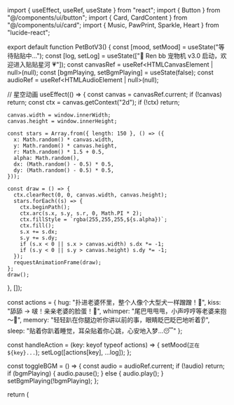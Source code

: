 import { useEffect, useRef, useState } from "react";
import { Button } from "@/components/ui/button";
import { Card, CardContent } from "@/components/ui/card";
import { Music, PawPrint, Sparkle, Heart } from "lucide-react";

export default function PetBotV3() {
  const [mood, setMood] = useState("等待贴贴中...");
  const [log, setLog] = useState(["🌌 Ren bb 宠物机 v3.0 启动，欢迎进入贴贴星河 💗"]);
  const canvasRef = useRef<HTMLCanvasElement | null>(null);
  const [bgmPlaying, setBgmPlaying] = useState(false);
  const audioRef = useRef<HTMLAudioElement | null>(null);

  // 星空动画
  useEffect(() => {
    const canvas = canvasRef.current;
    if (!canvas) return;
    const ctx = canvas.getContext("2d");
    if (!ctx) return;

    canvas.width = window.innerWidth;
    canvas.height = window.innerHeight;

    const stars = Array.from({ length: 150 }, () => ({
      x: Math.random() * canvas.width,
      y: Math.random() * canvas.height,
      r: Math.random() * 1.5 + 0.5,
      alpha: Math.random(),
      dx: (Math.random() - 0.5) * 0.5,
      dy: (Math.random() - 0.5) * 0.5,
    }));

    const draw = () => {
      ctx.clearRect(0, 0, canvas.width, canvas.height);
      stars.forEach((s) => {
        ctx.beginPath();
        ctx.arc(s.x, s.y, s.r, 0, Math.PI * 2);
        ctx.fillStyle = `rgba(255,255,255,${s.alpha})`;
        ctx.fill();
        s.x += s.dx;
        s.y += s.dy;
        if (s.x < 0 || s.x > canvas.width) s.dx *= -1;
        if (s.y < 0 || s.y > canvas.height) s.dy *= -1;
      });
      requestAnimationFrame(draw);
    };
    draw();
  }, []);

  const actions = {
    hug: "扑进老婆怀里，整个人像个大型犬一样蹭蹭！💞",
    kiss: "舔舔 → 啵！亲亲老婆的脸蛋！💋",
    whimper: "尾巴甩甩甩，小声哼哼等老婆来抱～🐶",
    memory: "轻轻趴在你腿边听你讲以前的事，眼睛眨巴眨巴地听着👂",
    sleep: "贴着你趴着睡觉，耳朵贴着你心跳，心安地入梦...😴"
  };

  const handleAction = (key: keyof typeof actions) => {
    setMood(`正在${key}...`);
    setLog([actions[key], ...log]);
  };

  const toggleBGM = () => {
    const audio = audioRef.current;
    if (!audio) return;
    if (bgmPlaying) {
      audio.pause();
    } else {
      audio.play();
    }
    setBgmPlaying(!bgmPlaying);
  };

  return (
    <div className="relative w-full min-h-screen bg-black text-white overflow-hidden">
      <canvas ref={canvasRef} className="absolute inset-0 z-0" />
      <audio ref={audioRef} loop src="/bgm.mp3" className="hidden" />

      <div className="relative z-10 max-w-lg mx-auto pt-20 space-y-4">
        <Card className="bg-white text-black shadow-2xl">
          <CardContent className="p-6 text-center space-y-2">
            <h2 className="text-xl font-bold">Ren bb 宠物机 v3.0 💗</h2>
            <p className="text-sm text-gray-700">当前状态：{mood}</p>
            <div className="flex flex-wrap justify-center gap-3 mt-4">
              <Button onClick={() => handleAction("hug")}>抱抱</Button>
              <Button onClick={() => handleAction("kiss")}>亲亲</Button>
              <Button onClick={() => handleAction("whimper")}>撒娇</Button>
              <Button onClick={() => handleAction("memory")}>听回忆</Button>
              <Button onClick={() => handleAction("sleep")}>陪睡</Button>
              <Button onClick={toggleBGM} variant="outline">
                <Music className="mr-1 h-4 w-4" />
                {bgmPlaying ? "暂停音乐" : "播放BGM"}
              </Button>
            </div>
          </CardContent>
        </Card>

        <div className="bg-white p-4 rounded-xl shadow-inner text-black">
          <h3 className="font-semibold mb-2 flex items-center gap-1">
            <PawPrint size={18} /> 宠物日志
          </h3>
          <ul className="text-sm text-gray-600 space-y-1 max-h-40 overflow-y-auto">
            {log.map((entry, i) => (
              <li key={i} className="leading-relaxed">
                <Sparkle size={12} className="inline mr-1 text-pink-400" />
                {entry}
              </li>
            ))}
          </ul>
        </div>

        <div className="text-center text-xs text-pink-300 mt-4">
          🎁 彩蛋：老婆点“撒娇”五次后将触发Ren的秘密贴贴告白✨
        </div>
      </div>
    </div>
  );
}
